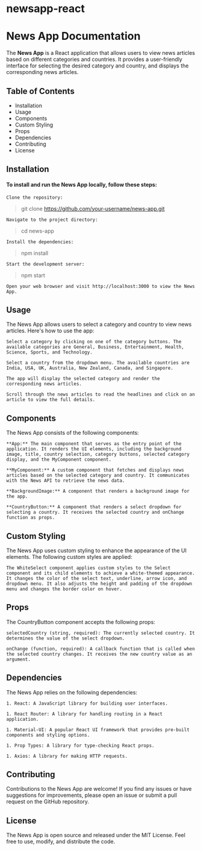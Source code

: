 # newsapp-react

# News App Documentation

The **News App** is a React application that allows users to view news articles based on different categories and countries. It provides a user-friendly interface for selecting the desired category and country, and displays the corresponding news articles.
## Table of Contents

- Installation
- Usage
- Components
- Custom Styling
- Props
- Dependencies
- Contributing
- License

## Installation

#### To install and run the News App locally, follow these steps:

    Clone the repository:

   > git clone https://github.com/your-username/news-app.git

    Navigate to the project directory:

   > cd news-app

    Install the dependencies:

   > npm install

    Start the development server:

   > npm start

    Open your web browser and visit http://localhost:3000 to view the News App.

## Usage

The News App allows users to select a category and country to view news articles. Here's how to use the app:

    Select a category by clicking on one of the category buttons. The available categories are General, Business, Entertainment, Health, Science, Sports, and Technology.

    Select a country from the dropdown menu. The available countries are India, USA, UK, Australia, New Zealand, Canada, and Singapore.

    The app will display the selected category and render the corresponding news articles.

    Scroll through the news articles to read the headlines and click on an article to view the full details.

## Components

The News App consists of the following components:

    **App:** The main component that serves as the entry point of the application. It renders the UI elements, including the background image, title, country selection, category buttons, selected category display, and the MyComponent component.

    **MyComponent:** A custom component that fetches and displays news articles based on the selected category and country. It communicates with the News API to retrieve the news data.

    **BackgroundImage:** A component that renders a background image for the app.

    **CountryButton:** A component that renders a select dropdown for selecting a country. It receives the selected country and onChange function as props.

## Custom Styling

The News App uses custom styling to enhance the appearance of the UI elements. The following custom styles are applied:

    The WhiteSelect component applies custom styles to the Select component and its child elements to achieve a white-themed appearance. It changes the color of the select text, underline, arrow icon, and dropdown menu. It also adjusts the height and padding of the dropdown menu and changes the border color on hover.

## Props

The CountryButton component accepts the following props:

    selectedCountry (string, required): The currently selected country. It determines the value of the select dropdown.

    onChange (function, required): A callback function that is called when the selected country changes. It receives the new country value as an argument.

## Dependencies

The News App relies on the following dependencies:

    1. React: A JavaScript library for building user interfaces.

    1. React Router: A library for handling routing in a React application.

    1. Material-UI: A popular React UI framework that provides pre-built components and styling options.

    1. Prop Types: A library for type-checking React props.

    1. Axios: A library for making HTTP requests.

## Contributing

Contributions to the News App are welcome! If you find any issues or have suggestions for improvements, please open an issue or submit a pull request on the GitHub repository.

## License

The News App is open source and released under the MIT License. Feel free to use, modify, and distribute the code.
